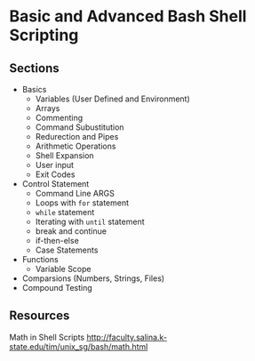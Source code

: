 # Basic and Advanced Bash Shell Scripting

## Sections

- Basics
  - Variables (User Defined and Environment)
  - Arrays
  - Commenting
  - Command Subustitution
  - Redurection and Pipes
  - Arithmetic Operations
  - Shell Expansion
  - User input
  - Exit Codes
- Control Statement
  - Command Line ARGS
  - Loops with `for` statement
  - `while` statement
  - Iterating with `until` statement
  - break and continue
  - if-then-else
  - Case Statements
- Functions
  - Variable Scope
- Comparsions (Numbers, Strings, Files)
- Compound Testing

## Resources

Math in Shell Scripts
http://faculty.salina.k-state.edu/tim/unix_sg/bash/math.html
